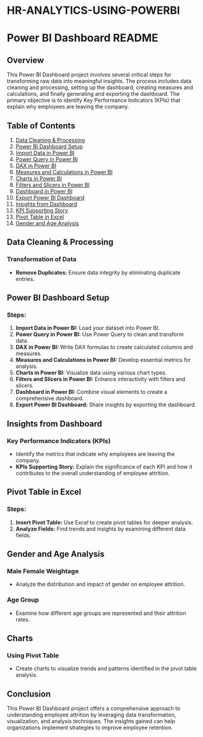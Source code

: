 # HR-ANALYTICS-USING-POWERBI
# Power BI Dashboard README

## Overview

This Power BI Dashboard project involves several critical steps for transforming raw data into meaningful insights. The process includes data cleaning and processing, setting up the dashboard, creating measures and calculations, and finally generating and exporting the dashboard. The primary objective is to identify Key Performance Indicators (KPIs) that explain why employees are leaving the company.

## Table of Contents

1. [Data Cleaning & Processing](#data-cleaning--processing)
2. [Power BI Dashboard Setup](#power-bi-dashboard-setup)
3. [Import Data in Power BI](#import-data-in-power-bi)
4. [Power Query in Power BI](#power-query-in-power-bi)
5. [DAX in Power BI](#dax-in-power-bi)
6. [Measures and Calculations in Power BI](#measures-and-calculations-in-power-bi)
7. [Charts in Power BI](#charts-in-power-bi)
8. [Filters and Slicers in Power BI](#filters-and-slicers-in-power-bi)
9. [Dashboard in Power BI](#dashboard-in-power-bi)
10. [Export Power BI Dashboard](#export-power-bi-dashboard)
11. [Insights from Dashboard](#insights-from-dashboard)
12. [KPI Supporting Story](#kpi-supporting-story)
13. [Pivot Table in Excel](#pivot-table-in-excel)
14. [Gender and Age Analysis](#gender-and-age-analysis)

## Data Cleaning & Processing

### Transformation of Data
- **Remove Duplicates:** Ensure data integrity by eliminating duplicate entries.

## Power BI Dashboard Setup

### Steps:
1. **Import Data in Power BI:** Load your dataset into Power BI.
2. **Power Query in Power BI:** Use Power Query to clean and transform data.
3. **DAX in Power BI:** Write DAX formulas to create calculated columns and measures.
4. **Measures and Calculations in Power BI:** Develop essential metrics for analysis.
5. **Charts in Power BI:** Visualize data using various chart types.
6. **Filters and Slicers in Power BI:** Enhance interactivity with filters and slicers.
7. **Dashboard in Power BI:** Combine visual elements to create a comprehensive dashboard.
8. **Export Power BI Dashboard:** Share insights by exporting the dashboard.

## Insights from Dashboard

### Key Performance Indicators (KPIs)
- Identify the metrics that indicate why employees are leaving the company.
- **KPIs Supporting Story:** Explain the significance of each KPI and how it contributes to the overall understanding of employee attrition.

## Pivot Table in Excel

### Steps:
1. **Insert Pivot Table:** Use Excel to create pivot tables for deeper analysis.
2. **Analyze Fields:** Find trends and insights by examining different data fields.

## Gender and Age Analysis

### Male Female Weightage
- Analyze the distribution and impact of gender on employee attrition.

### Age Group
- Examine how different age groups are represented and their attrition rates.

## Charts

### Using Pivot Table
- Create charts to visualize trends and patterns identified in the pivot table analysis.

## Conclusion

This Power BI Dashboard project offers a comprehensive approach to understanding employee attrition by leveraging data transformation, visualization, and analysis techniques. The insights gained can help organizations implement strategies to improve employee retention.
